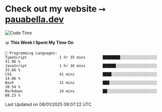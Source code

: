 # Check out my website ⭢ [pauabella.dev](https://pauabella.dev)

<!--START_SECTION:waka-->
![Code Time](http://img.shields.io/badge/Code%20Time-3%2C998%20hrs%2032%20mins-blue)

📊 **This Week I Spent My Time On** 

```text
💬 Programming Languages: 
TypeScript               1 hr 35 mins        ████████░░░░░░░░░░░░░░░░░   31.96 % 
JavaScript               1 hr 16 mins        ██████░░░░░░░░░░░░░░░░░░░   25.66 % 
CSS                      41 mins             ████░░░░░░░░░░░░░░░░░░░░░   14.06 % 
Bash                     31 mins             ███░░░░░░░░░░░░░░░░░░░░░░   10.54 % 
Markdown                 24 mins             ██░░░░░░░░░░░░░░░░░░░░░░░   08.23 % 
```


 Last Updated on 08/01/2025 08:07:22 UTC
<!--END_SECTION:waka-->
